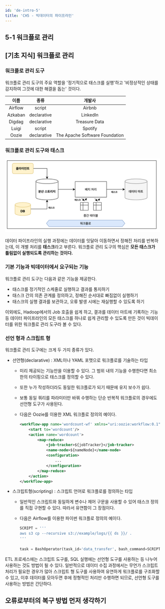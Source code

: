 ```yaml
---
id: 'de-intro-5'
title: 'CH5 - 빅데이터의 파이프라인'
---
```


## 5-1 워크플로 관리

## [기초 지식] 워크플로 관리

### 워크플로 관리 도구
워크플로 관리 도구의 주요 역할을 '정기적으로 태스크를 실행'하고 '비정상적인 상태를 감지하여 그것에 대한 해결을 돕는' 것이다.

|   이름  |     종류    |             개발사             |
|:-------:|:-----------:|:------------------------------:|
| Airflow |    script   |             Airbnb             |
| Azkaban | declarative |            LinkedIn            |
|  Digdag | declarative |          Treasure Data         |
|  Luigi  |    script   |             Spotify            |
|  Oozie  | declarative | The Apache Software Foundation |

### 워크플로 관리 도구와 태스크

![Untitled](https://github.com/wookiist/til.wookiist.dev/blob/documentation/static/img/Data_Engineering/Introduction/workflow-task.png?raw=true)

데이터 파이프라인의 실행 과정에는 데이터를 잇달아 이동하면서 정해진 처리를 반복하는데, 이 개별 처리를 **태스크**라고 부른다. 워크플로 관리 도구의 핵심은 **모든 태스크가 틀림없이 실행되도록 관리하는 것이다.**

### 기본 기능과 빅데이터에서 요구되는 기능

워크플로 관리 도구는 다음과 같은 기능을 제공한다.

- 태스크를 정기적인 스케줄로 실행하고 결과를 통지하기
- 태스크 간의 의존 관계를 정의하고, 정해진 순서대로 빠짐없이 실행하기
- 태스크의 실행 결과를 보관하고, 오류 발생 시에는 재실행할 수 있도록 하기

이외에도, Hadoop에서의 Job 호출을 쉽게 하고, 결과를 데이터 마트에 기록하는 기능 등 데이터 파이프라인의 모든 태스크를 하나로 쉽게 관리할 수 있도록 만든 것이 빅데이터를 위한 워크플로 관리 도구라 볼 수 있다.

### 선언 형과 스크립트 형

워크플로 관리 도구에는 크게 두 가지 종류가 있다. 

- 선언형(declarative) : XML이나 YAML 포맷으로 워크플로를 기술하는 타입
    - 미리 제공되는 기능만을 이용할 수 있다. 그 범위 내의 기능을 수행한다면 최소한의 타이핑으로 태스크를 정의할 수 있다.
    - 또한 누가 작성하더라도 동일한 워크플로가 되기 때문에 유지 보수가 쉽다.
    - 보통 동일 쿼리를 파라미터만 바꿔 수행하는 단순 반복적 워크플로의 경우에도 선언형 도구가 사용된다.
    - 다음은 Oozie를 이용한 XML 워크플로 정의의 예이다.
        
        ```xml
        <workflow-app name='wordcount-wf' xmlns="uri:oozie:workflow:0.1">
        	<start to='wordcount'/>
        	<action name='wordcount'>
        		<map-reduce>
        			<job-tracker>${jobTracker}</job-tracker>
        			<name-node>${nameNode}</name-node>
        			<configuration>
        				...
        			</configuration>
        		</map-reduce>
        	</action>
        </workflow-app>
        ```
        
- 스크립트형(scripting) : 스크립트 언어로 워크플로를 정의하는 타입
    - 일반적인 스크립트와 동일하게 변수나 제어 구문을 사용할 수 있어 태스크 정의를 직접 구현할 수 있다. 따라서 유연함이 그 장점이다.
    - 다음은 Airflow를 이용한 파이썬 워크플로 정의의 예이다.
        
        ```python
        SCRIPT = '''
        aws s3 cp --recursive s3://example/logs/{{ ds }}/ .
        '''
        
        task = BashOperator(task_id='data_transfer', bash_command=SCRIPT)
        ```
        

ETL 프로세스에는 스크립트 도구를, SQL 실행에는 선언형 도구를 사용하는 등 나누어 사용하는 것도 방법이 될 수 있다. 일반적으로 데이터 수집 과정에서는 무언가 스크립트 처리가 필요한 경우가 많아 스크립트 형 도구를 사용하여 유연하게 워크플로를 구조화할 수 있고, 이후 데이터를 모아두면 후에 정형적인 처리만 수행하면 되므로, 선언형 도구를 사용하는 방법은 간단하다.

## 오류로부터의 복구 방법 먼저 생각하기